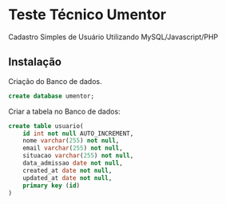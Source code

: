 # Teste Técnico Umentor
Cadastro Simples de Usuário Utilizando MySQL/Javascript/PHP

Instalação
------------

Criação do Banco de dados.

```sql
create database umentor;
```


Criar a tabela no Banco de dados:

```sql
create table usuario(
    id int not null AUTO_INCREMENT,
    nome varchar(255) not null,    
    email varchar(255) not null,
    situacao varchar(255) not null,
    data_admissao date not null,
    created_at date not null,
    updated_at date not null, 
    primary key (id)
)
```